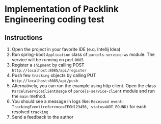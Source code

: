 # Implementation of Packlink Engineering coding test

## Instructions

1. Open the project in your favorite IDE (e.q. Intellij Idea)
2. Run spring-boot `Application` class of `parcels-service-ws` module. The service will be running on port `8085`
3. Register a `shipment` by calling POST `http://localhost:8085/api/register`
4. Push few `tracking` objects by calling PUT `http://localhost:8085/api/push` 
5. Alternatively, you can run the example using http client. Open the class `ParcelsServiceClientUsage` of `parcels-service-client` module and run the `main` method.
6. You should see a message in logs like: `Received event: TrackingEvent(reference=EFGH123456, status=NOT_FOUND)` for each resolved `tracking`
7. Send a feedback to the author


